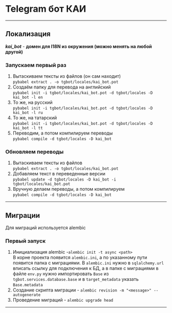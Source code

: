 # Telegram бот КАИ

---

## Локализация
***kai_bot*** - **домен для I18N из окружения (можно менять на любой другой)**
### Запускаем первый раз
1. Вытаскиваем тексты из файлов (он сам находит)\
`pybabel extract . -o tgbot/locales/kai_bot.pot`
2. Создаём папку для перевода на английский\
`pybabel init -i tgbot/locales/kai_bot.pot -d tgbot/locales -D kai_bot -l en`
3. То же, на русский\
`pybabel init -i tgbot/locales/kai_bot.pot -d tgbot/locales -D kai_bot -l ru`
4. То же, на татарский\
`pybabel init -i tgbot/locales/kai_bot.pot -d tgbot/locales -D kai_bot -l tt`
5. Переводим, а потом компилируем переводы\
`pybabel compile -d tgbot/locales -D kai_bot`

### Обновляем переводы
1. Вытаскиваем тексты из файлов\
`pybabel extract . -o tgbot/locales/kai_bot.pot`
2. Добавляем текст в переведенные версии\
`pybabel update -d tgbot/locales -D kai_bot -i tgbot/locales/kai_bot.pot`
3. Вручную делаем переводы, а потом компилируем\
`pybabel compile -d tgbot/locales -D kai_bot`

---

## Миграции

Для миграций используется alembic

### Первый запуск
1. Инициализация alembic -`alembic init -t async <path>`\
В корне проекта появится `alembic.ini`, а по указанному пути появится папка с миграциями.
В `alembic.ini` нужно в `sqlalchemy.url` вписать ссылку для подключения к БД, а в папке с миграциями в файле `env.py` 
нужно импортировать `Base` из `tgbot.services.database.base` и в `target_metadata` указать `Base.metadata`
2. Создание скрипта миграции - `alembic revision -m "<message>" --autogenerate`
3. Проведение миграций - `alembic upgrade head`

---
